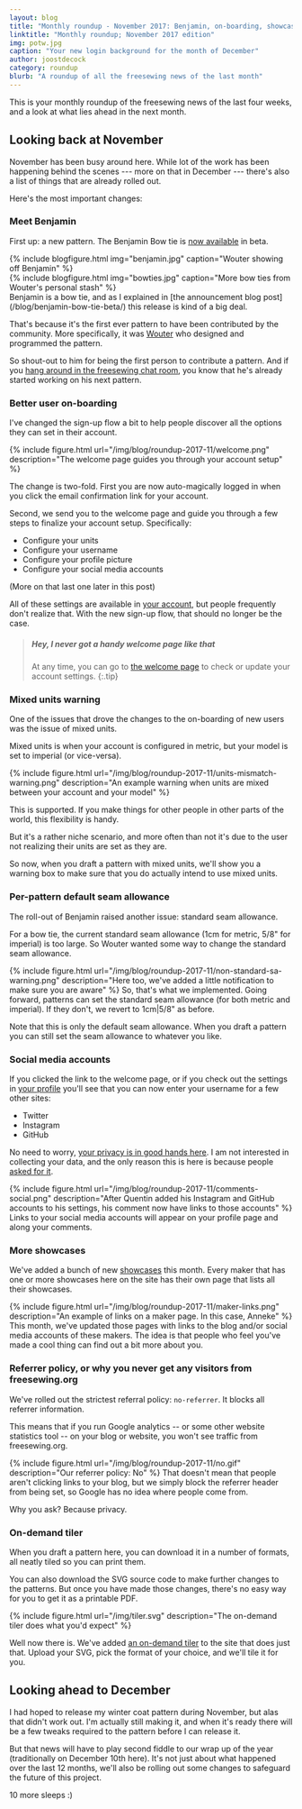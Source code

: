 ```yaml
---
layout: blog
title: "Monthly roundup - November 2017: Benjamin, on-boarding, showcases, and our on-demand tiler"
linktitle: "Monthly roundup; November 2017 edition"
img: potw.jpg
caption: "Your new login background for the month of December"
author: joostdecock
category: roundup
blurb: "A roundup of all the freesewing news of the last month"
---
```

This is your monthly roundup of the freesewing news of the last four weeks, and a look at what lies ahead in the next month.

## Looking back at November
November has been busy around here. While lot of the work has been happening behind the scenes
--- more on that in December --- there's also a list of things that are already rolled out.

Here's the most important changes:

### Meet Benjamin

First up: a new pattern. The Benjamin Bow tie is [now available](/patterns/benjamin) in beta.
<div class="row">
<div class="col">
{% include blogfigure.html img="benjamin.jpg" caption="Wouter showing off Benjamin" %}
</div>
<div class="col">
{% include blogfigure.html img="bowties.jpg" caption="More bow ties from Wouter's personal stash" %}
</div>
</div>
Benjamin is a bow tie, and as I explained in [the announcement blog post](/blog/benjamin-bow-tie-beta/) 
this release is kind of a big deal.

That's because it's the first ever pattern to have been contributed by the community.
More specifically, it was [Wouter](/users/xdpug) who designed and programmed the pattern.

So shout-out to him for being the first person to contribute a pattern. And if you
[hang around in the freesewing chat room](https://gitter.im/freesewing/freesewing), 
you know that he's already started working on his next pattern.


### Better user on-boarding

I've changed the sign-up flow a bit to help people discover all the options they can set in their account.

{% include figure.html url="/img/blog/roundup-2017-11/welcome.png" description="The welcome page guides you through your account setup" %}

The change is two-fold. First you are now auto-magically logged in
when you click the email confirmation link for your account.

Second, we send you to the welcome page and guide you
through a few steps to finalize your account setup. Specifically:

 - Configure your units
 - Configure your username
 - Configure your profile picture
 - Configure your social media accounts

(More on that last one later in this post) 

All of these settings are available in [your account](/account), but people
frequently don't realize that.
With the new sign-up flow, that should no longer be the case.

> ##### Hey, I never got a handy welcome page like that
> At any time, you can go to [the welcome page](/welcome) 
> to check or update your account settings.
{:.tip}

### Mixed units warning

One of the issues that drove the changes to the on-boarding of new users was the 
issue of mixed units.

Mixed units is when your account is configured in metric, but your model is set
to imperial (or vice-versa).

{% include figure.html 
    url="/img/blog/roundup-2017-11/units-mismatch-warning.png" 
    description="An example warning when units are mixed between your account and your model" 
%}

This is supported. If you make things for other people in other parts of the world,
this flexibility is handy.

But it's a rather niche scenario, and more often than not it's due to the user not 
realizing their units are set as they are.

So now, when you draft a pattern with mixed units, we'll show you a warning box to make
sure that you do actually intend to use mixed units. 

### Per-pattern default seam allowance
The roll-out of Benjamin raised another issue: standard seam allowance.

For a bow tie, the current standard seam allowance (1cm for metric, 5/8" for imperial)
is too large. So Wouter wanted some way to change the standard seam allowance.

{% include figure.html 
    url="/img/blog/roundup-2017-11/non-standard-sa-warning.png" 
    description="Here too, we've added a little notification to make sure you are aware" 
%}
So, that's what we implemented. Going forward, patterns can set the standard seam allowance
(for both metric and imperial). If they don't, we revert to 1cm|5/8" as before.

Note that this is only the default seam allowance. When you draft a pattern you can still 
set the seam allowance to whatever you like.

### Social media accounts

If you clicked the link to the welcome page, or if you check out the 
settings in [your profile](/profile) you'll see that you can now enter your
username for a few other sites:

 - Twitter
 - Instagram
 - GitHub

No need to worry, [your privacy is in good hands here](/blog/privacy-choices/). 
I am not interested in collecting your data, and the only reason
this is here is because people [asked for it](https://github.com/freesewing/site/issues/184).

{% include figure.html 
    url="/img/blog/roundup-2017-11/comments-social.png" 
    description="After Quentin added his Instagram and GitHub accounts to his settings, his comment now have links to those accounts" 
%}
Links to your social media accounts will appear on your profile page and along your comments.

### More showcases

We've added a bunch of new [showcases](/showcase) this month.
Every maker that has one or more showcases here on the site has their own page
that lists all their showcases. 

{% include figure.html 
    url="/img/blog/roundup-2017-11/maker-links.png" 
    description="An example of links on a maker page. In this case, Anneke"
%}
This month, we've updated those pages with links to the blog and/or social media
accounts of these makers. 
The idea is that people who feel you've made a cool thing can find out a bit more about you.

### Referrer policy, or why you never get any visitors from freesewing.org

We've rolled out the strictest referral policy: `no-referrer`. It blocks all referrer information.

This means that if you run Google analytics -- or some other website statistics tool --
on your blog or website, you won't see traffic from freesewing.org.

{% include figure.html 
    url="/img/blog/roundup-2017-11/no.gif" 
    description="Our referrer policy: No"
%}
That doesn't mean that people aren't clicking links to your blog, but we simply
block the referrer header from being set, so Google has no idea where people come from.

Why you ask? Because privacy.

### On-demand tiler
When you draft a pattern here, you can download it in a number of formats, all neatly tiled 
so you can print them.

You can also download the SVG source code to make further changes to the patterns.
But once you have made those changes, there's no easy way for you to get it as a printable PDF.

{% include figure.html url="/img/tiler.svg" description="The on-demand tiler does what you'd expect" %}

Well now there is. We've added [an on-demand tiler](/tools/tiler) to the site that does just that.
Upload your SVG, pick the format of your choice, and we'll tile it for you.

## Looking ahead to December

I had hoped to release my winter coat pattern during November, but alas that didn't work out.
I'm actually still making it, and when it's ready there will be a few tweaks required to the pattern
before I can release it.

But that news will have to play second fiddle to our wrap up of the year
(traditionally on December 10th here). It's not just about what happened over the last 12 months,
we'll also be rolling out some changes to safeguard the future of this project.

10 more sleeps :)

